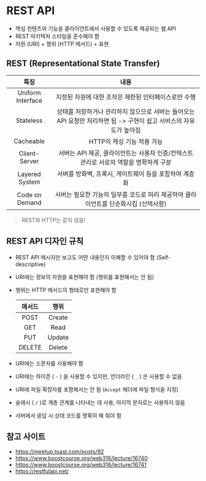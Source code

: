# REST API
- 핵심 컨텐츠와 기능을 클라이언트에서 사용할 수 있도록 제공되는 웹 API
- REST 아키텍처 스타일을 준수해야 함
- 자원 (URI) + 행위 (HTTP 메서드) + 표현

## REST (Representational State Transfer)
|특징|내용|
|:--:|:--:|
|Uniform Interface|지정된 자원에 대한 조작은 제한된 인터페이스로만 수행|
|Stateless|상태를 저장하거나 관리하지 않으므로 서버는 들어오는 API 요청만 처리하면 됨 -> 구현이 쉽고 서비스의 자유도가 높아짐|
|Cacheable|HTTP의 캐싱 기능 적용 가능|
|Client-Server|서버는 API 제공, 클라이언트는 사용자 인증/컨텍스트 관리로 서로의 역할을 명확하게 구분|
|Layered System|서버를 방화벽, 프록시, 게이트웨이 등을 포함하여 계층화|
|Code on Demand|서버는 필요한 기능의 일부를 코드로 미리 제공하여 클라이언트를 단순화시킴 (선택사항)|

> REST와 HTTP는 같지 않음!

## REST API 디자인 규칙
- REST API 메시지만 보고도 어떤 내용인지 이해할 수 있어야 함 (Self-descriptive)
- URI에는 정보의 자원을 표현해야 함 (행위를 표현해서는 안 됨)
- 행위는 HTTP 메서드의 형태로만 표현해야 함

    |메서드|행위|
    |:---:|:--:|
    |POST|Create|
    |GET|Read|
    |PUT|Update|
    |DELETE|Delete|

- URI에는 소문자를 사용해야 함
- URI에는 하이픈 ( `-` ) 을 사용할 수 있지만, 언더라인 ( `_` ) 은 사용할 수 없음
- URI에 파일 확장자를 포함해서는 안 됨 (`Accept` 헤더에 파일 형식을 지정)
- 슬래시 ( `/` )로 계층 관계를 나타내는 데 사용, 마지막 문자로는 사용하지 않음
- 서버에서 응답 시 상태 코드를 명확히 해 줘야 함

## 참고 사이트
- https://meetup.toast.com/posts/92
- https://www.boostcourse.org/web316/lecture/16740
- https://www.boostcourse.org/web316/lecture/16741
- https://restfulapi.net/